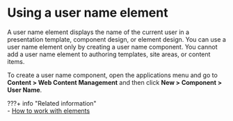 # Using a user name element

A user name element displays the name of the current user in a presentation template, component design, or element design. You can use a user name element only by creating a user name component. You cannot add a user name element to authoring templates, site areas, or content items.

To create a user name component, open the applications menu and go to **Content > Web Content Management** and then click **New > Component > User Name**.


???+ info "Related information"  
    -   [How to work with elements](../../../../wcm_artifacts/elements/howto_work_with_elements/index.md)

